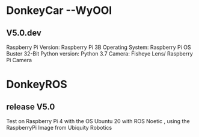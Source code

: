 # DonkeyCar --WyOOI
## V5.0.dev
Raspberry Pi Version: Raspberry Pi 3B
Operating System: Raspberry Pi OS Buster 32-Bit
Python version: Python 3.7
Camera: Fisheye Lens/ Raspberry Pi Camera

# DonkeyROS
## release V5.0
Test on Raspberry Pi 4 with the OS Ubuntu 20 with ROS Noetic , using the RaspberryPi Image from Ubiquity Robotics

